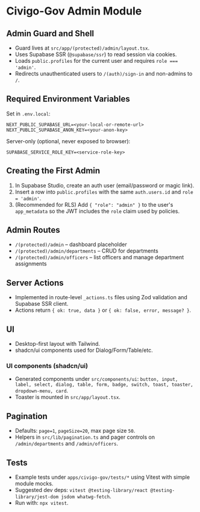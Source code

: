 # Civigo-Gov Admin Module

## Admin Guard and Shell

- Guard lives at `src/app/(protected)/admin/layout.tsx`.
- Uses Supabase SSR (`@supabase/ssr`) to read session via cookies.
- Loads `public.profiles` for the current user and requires `role === 'admin'`.
- Redirects unauthenticated users to `/(auth)/sign-in` and non-admins to `/`.

## Required Environment Variables

Set in `.env.local`:

```
NEXT_PUBLIC_SUPABASE_URL=<your-local-or-remote-url>
NEXT_PUBLIC_SUPABASE_ANON_KEY=<your-anon-key>
```

Server-only (optional, never exposed to browser):

```
SUPABASE_SERVICE_ROLE_KEY=<service-role-key>
```

## Creating the First Admin

1. In Supabase Studio, create an auth user (email/password or magic link).
2. Insert a row into `public.profiles` with the same `auth.users.id` and `role = 'admin'`.
3. (Recommended for RLS) Add `{ "role": "admin" }` to the user's `app_metadata` so the JWT includes the `role` claim used by policies.

## Admin Routes

- `/(protected)/admin` – dashboard placeholder
- `/(protected)/admin/departments` – CRUD for departments
- `/(protected)/admin/officers` – list officers and manage department assignments

## Server Actions

- Implemented in route-level `_actions.ts` files using Zod validation and Supabase SSR client.
- Actions return `{ ok: true, data }` or `{ ok: false, error, message? }`.

## UI

- Desktop-first layout with Tailwind.
- shadcn/ui components used for Dialog/Form/Table/etc.

### UI components (shadcn/ui)

- Generated components under `src/components/ui`:
  `button, input, label, select, dialog, table, form, badge, switch, toast, toaster, dropdown-menu, card`.
- Toaster is mounted in `src/app/layout.tsx`.

## Pagination

- Defaults: `page=1`, `pageSize=20`, max page size `50`.
- Helpers in `src/lib/pagination.ts` and pager controls on `/admin/departments` and `/admin/officers`.

## Tests

- Example tests under `apps/civigo-gov/tests/*` using Vitest with simple module mocks.
- Suggested dev deps: `vitest @testing-library/react @testing-library/jest-dom jsdom whatwg-fetch`.
- Run with: `npx vitest`.
